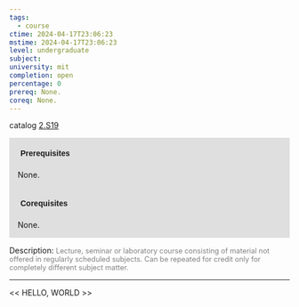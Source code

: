 ```yaml
---
tags:
  - course
ctime: 2024-04-17T23:06:23
mstime: 2024-04-17T23:06:23
level: undergraduate
subject: 
university: mit
completion: open
percentage: 0
prereq: None.
coreq: None.
---
```


catalog [2.S19](http://student.mit.edu/catalog/m2c.html#2.S19)

<span style="display: block; padding: 15px; background-color: rgb(100, 100, 100, 0.2);"><font id="m_prereq1970_0" style="display: block; font-family: Arial, sans-serif; font-weight: bold; padding: 5px">Prerequisites</font><br><span id="prereq1970_0">None.</span></span>
<span style="display: block; padding: 15px; background-color: rgb(100, 100, 100, 0.2);"><font id="m_coreq1970_0" style="display: block; font-family: Arial, sans-serif; font-weight: bold; padding: 5px">Corequisites</font><br><span id="coreq1970_0">None.</span></span>

<font style="">Description:</font>
<font style="color: grey; font-size: 0.8rem;">Lecture, seminar or laboratory course consisting of material not offered in regularly scheduled subjects. Can be repeated for credit only for completely different subject matter.</font>



---

<< HELLO, WORLD >>
